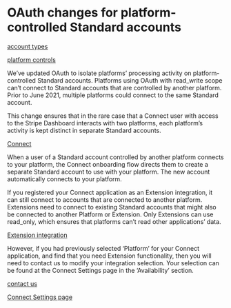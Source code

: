 # OAuth changes for platform-controlled Standard accounts

[account types](https://stripe.com/docs/connect/accounts)

[platform controls](https://stripe.com/docs/connect/platform-controls-for-standard-accounts)

We’ve updated OAuth to isolate platforms’ processing activity on platform-controlled Standard accounts. Platforms using OAuth with read_write scope can’t connect to Standard accounts that are controlled by another platform. Prior to June 2021, multiple platforms could connect to the same Standard account.

This change ensures that in the rare case that a Connect user with access to the Stripe Dashboard interacts with two platforms, each platform’s activity is kept distinct in separate Standard accounts.

[Connect](/connect)

When a user of a Standard account controlled by another platform connects to your platform, the Connect onboarding flow directs them to create a separate Standard account to use with your platform. The new account automatically connects to your platform.

If you registered your Connect application as an Extension integration, it can still connect to accounts that are connected to another platform. Extensions need to connect to existing Standard accounts that might also be connected to another Platform or Extension. Only Extensions can use read_only, which ensures that platforms can’t read other applications’ data.

[Extension integration](/building-extensions)

However, if you had previously selected ‘Platform’ for your Connect application, and find that you need Extension functionality, then you will need to contact us to modify your integration selection. Your selection can be found at the Connect Settings page in the ‘Availability’ section.

[contact us](https://support.stripe.com/contact/email?topic=connect)

[Connect Settings page](https://dashboard.stripe.com/settings/connect)
